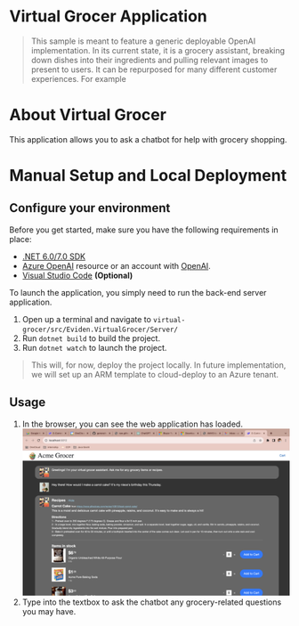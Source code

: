 # Virtual Grocer Application

> This sample is meant to feature a generic deployable OpenAI implementation. In its current state, it is a grocery assistant, breaking down dishes into their ingredients and pulling relevant images to present to users. It can be repurposed for many different customer experiences. For example

# About Virtual Grocer

This application allows you to ask a chatbot for help with grocery shopping.

# Manual Setup and Local Deployment

## Configure your environment

Before you get started, make sure you have the following requirements in place:

- [.NET 6.0/7.0 SDK](https://dotnet.microsoft.com/en-us/download)
- [Azure OpenAI](https://aka.ms/oai/access) resource or an account with [OpenAI](https://platform.openai.com).
- [Visual Studio Code](https://code.visualstudio.com/Download) **(Optional)** 

To launch the application, you simply need to run the back-end server application.

1. Open up a terminal and navigate to `virtual-grocer/src/Eviden.VirtualGrocer/Server/`
2. Run `dotnet build` to build the project.
3. Run `dotnet watch` to launch the project.

> This will, for now, deploy the project locally. In future implementation, we will set up an ARM template to cloud-deploy to an Azure tenant.

## Usage

1. In the browser, you can see the web application has loaded.
![](https://github.com/GLB-EVIDEN-TCA/virtual-grocer/blob/main/src/Grocer.png)
2. Type into the textbox to ask the chatbot any grocery-related questions you may have.




